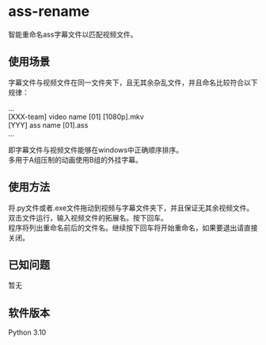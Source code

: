 # ass-rename
智能重命名ass字幕文件以匹配视频文件。

## 使用场景
字幕文件与视频文件在同一文件夹下，且无其余杂乱文件，并且命名比较符合以下规律：  

...  
[XXX-team] video name [01] [1080p].mkv  
[YYY] ass name [01].ass  
...  

即字幕文件与视频文件能够在windows中正确顺序排序。  
多用于A组压制的动画使用B组的外挂字幕。  
## 使用方法
将.py文件或者.exe文件拖动到视频与字幕文件夹下，并且保证无其余视频文件。  
双击文件运行，输入视频文件的拓展名。按下回车。  
程序将列出重命名前后的文件名。继续按下回车将开始重命名，如果要退出请直接关闭。  
## 已知问题
暂无  
## 软件版本
Python 3.10